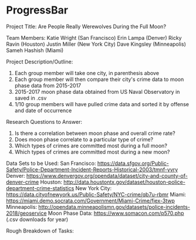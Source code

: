 # ProgressBar
Project Title:
Are People Really Werewolves During the Full Moon?

Team Members:
Katie Wright (San Francisco)
Erin Lampa (Denver)
Ricky Ravin (Houston)
Justin Miller (New York City)
Dave Kingsley (Minneapolis)
Sameh Hashish (Miami)

Project Description/Outline:
1. Each group member will take one city, in parenthesis above
2. Each group member will then compare their city's crime data to moon phase data from 2015-2017
3. 2015-2017 moon phase data obtained from US Naval Observatory in saved in .csv
4. 1/10 group members will have pulled crime data and sorted it by offense and date of occurrence

Research Questions to Answer:
1. Is there a correlation between moon phase and overall crime rate?
2. Does moon phase correlate to a particular type of crime?
3. Which types of crimes are committed most during a full moon?
4. Which types of crimes are committed most during a new moon?

Data Sets to be Used:
San Francisco: https://data.sfgov.org/Public-Safety/Police-Department-Incident-Reports-Historical-2003/tmnf-yvry
Denver: https://www.denvergov.org/opendata/dataset/city-and-county-of-denver-crime
Houston: http://data.houstontx.gov/dataset/houston-police-department-crime-statistics
New York City: https://data.cityofnewyork.us/Public-Safety/NYC-crime/qb7u-rbmr
Miami: https://miami.demo.socrata.com/Government/Miami-Crime/fjex-3twp
Minneapolis: http://opendata.minneapolismn.gov/datasets/police-incidents-2018/geoservice
Moon Phase Data: https://www.somacon.com/p570.php (.csv downloads for year)

Rough Breakdown of Tasks:
